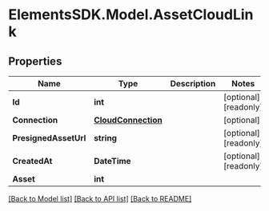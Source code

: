 # ElementsSDK.Model.AssetCloudLink

## Properties

Name | Type | Description | Notes
------------ | ------------- | ------------- | -------------
**Id** | **int** |  | [optional] [readonly] 
**Connection** | [**CloudConnection**](CloudConnection.md) |  | [optional] 
**PresignedAssetUrl** | **string** |  | [optional] [readonly] 
**CreatedAt** | **DateTime** |  | [optional] [readonly] 
**Asset** | **int** |  | 

[[Back to Model list]](../#documentation-for-models) [[Back to API list]](../#documentation-for-api-endpoints) [[Back to README]](../)


